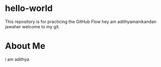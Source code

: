 # hello-world
This repository is for practicing the GitHub Flow
hey am adithyamanikandan jawaher welcome to my git.

# About Me
i am adithya

